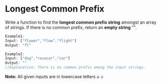 # Longest Common Prefix

Write a function to find the **longest common prefix string** amongst an array of strings.
If there is no common prefix, return an **empty string** "".
``` js
Example1:
Input: ["flower","flow","flight"]
Output: "fl"
```
``` js
Example2:
Input: ["dog","racecar","car"]
Output: ""
//Explanation: There is no common prefix among the input strings.
```
**Note:**
All given inputs are in lowercase letters `a-z`
